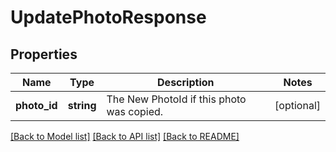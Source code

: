 # UpdatePhotoResponse

## Properties
Name | Type | Description | Notes
------------ | ------------- | ------------- | -------------
**photo_id** | **string** | The New PhotoId if this photo was copied. | [optional] 

[[Back to Model list]](../README.md#documentation-for-models) [[Back to API list]](../README.md#documentation-for-api-endpoints) [[Back to README]](../README.md)


